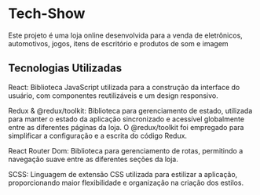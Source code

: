 # Tech-Show

Este projeto é uma loja online desenvolvida para a venda de eletrônicos, automotivos, jogos, itens de escritório e produtos de som e imagem

## Tecnologias Utilizadas

React: Biblioteca JavaScript utilizada para a construção da interface do usuário, com componentes reutilizáveis e um design responsivo.

Redux & @redux/toolkit: Biblioteca para gerenciamento de estado, utilizada para manter o estado da aplicação sincronizado e acessível globalmente entre as diferentes páginas da loja. O @redux/toolkit foi empregado para simplificar a configuração e a escrita do código Redux.

React Router Dom: Biblioteca para gerenciamento de rotas, permitindo a navegação suave entre as diferentes seções da loja.

SCSS: Linguagem de extensão CSS utilizada para estilizar a aplicação, proporcionando maior flexibilidade e organização na criação dos estilos.
